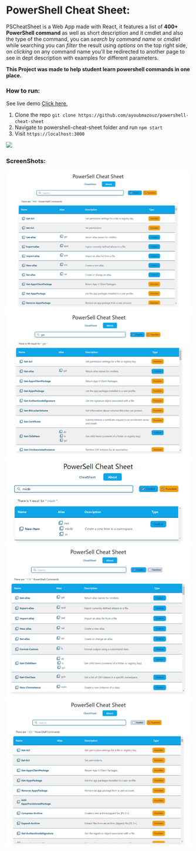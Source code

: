 # PowerShell Cheat Sheet:

PSCheatSheet is a Web App made with React, it features a list of **400+ PowerShell command** as well as short description and it cmdlet and also the type of the command, you can _search_ by _command name_ or _cmdlet_ while searching you can _filter_ the result using _options_ on the top right side, on _clicking_ on any command name you'll be redirected to another page to see in dept description with examples for different parameters.

**This Project was made to help student learn powershell commands in one place.**

### How to run:

See live demo [Click here.](https://pscheatsheet.netlify.app)

1. Clone the repo `git clone https://github.com/ayoubmazouz/powershell-cheat-sheet`
1. Navigate to powershell-cheat-sheet folder and run `npm start`
1. Visit `https://localhost:3000`

![](https://img.shields.io/badge/version-0.9-blue)

### ScreenShots:

![01](./public/media/screenshot01.png)
![02](./public/media/screenshot02.png)
![03](./public/media/screenshot03.png)
![04](./public/media/screenshot04.png)
![05](./public/media/screenshot05.png)
